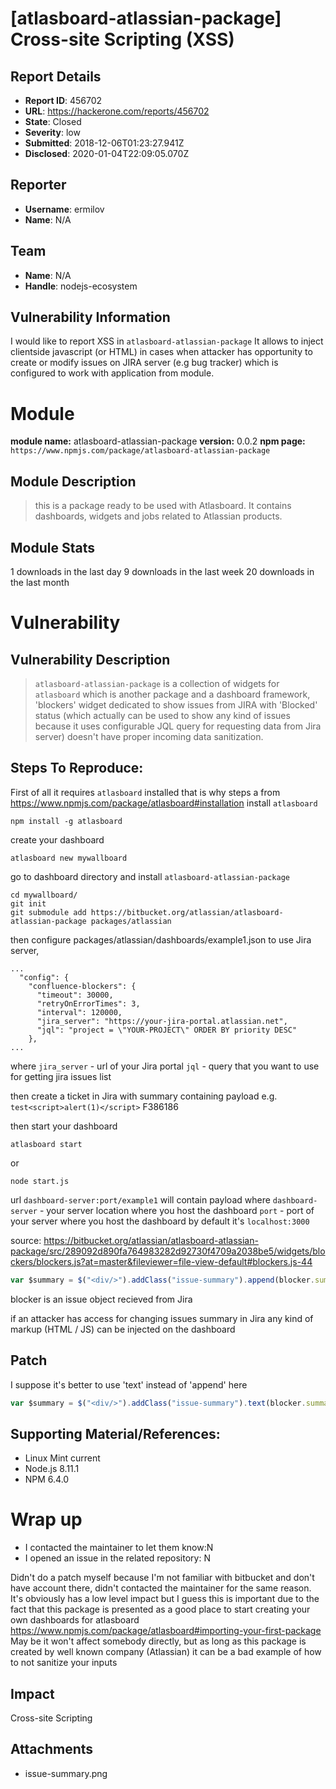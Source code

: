 # [atlasboard-atlassian-package] Cross-site Scripting (XSS)

## Report Details
- **Report ID**: 456702
- **URL**: https://hackerone.com/reports/456702
- **State**: Closed
- **Severity**: low
- **Submitted**: 2018-12-06T01:23:27.941Z
- **Disclosed**: 2020-01-04T22:09:05.070Z

## Reporter
- **Username**: ermilov
- **Name**: N/A

## Team
- **Name**: N/A
- **Handle**: nodejs-ecosystem

## Vulnerability Information
I would like to report XSS in `atlasboard-atlassian-package`
It allows to inject clientside javascript (or HTML) in cases when attacker has opportunity to create or modify issues on JIRA server (e.g bug tracker) which is configured to work with application from module.

# Module

**module name:** atlasboard-atlassian-package
**version:** 0.0.2
**npm page:** `https://www.npmjs.com/package/atlasboard-atlassian-package`

## Module Description

> this is a package ready to be used with Atlasboard. It contains dashboards, widgets and jobs related to Atlassian products.

## Module Stats

1 downloads in the last day
9 downloads in the last week
20 downloads in the last month

# Vulnerability

## Vulnerability Description

> `atlasboard-atlassian-package` is a collection of widgets for `atlasboard` which is another package and a dashboard framework, 'blockers' widget dedicated to show issues from JIRA with 'Blocked' status (which actually can be used to show any kind of issues because it uses configurable JQL query for requesting data from Jira server) doesn't have proper incoming data sanitization.

## Steps To Reproduce:

First of all it requires `atlasboard` installed
that is why steps a from https://www.npmjs.com/package/atlasboard#installation
install `atlasboard`
```
npm install -g atlasboard
```
create your dashboard
```
atlasboard new mywallboard
```
go to dashboard directory and install `atlasboard-atlassian-package`
```
cd mywallboard/
git init
git submodule add https://bitbucket.org/atlassian/atlasboard-atlassian-package packages/atlassian
```
then configure packages/atlassian/dashboards/example1.json to use Jira server,
```
...
  "config": {
    "confluence-blockers": {
      "timeout": 30000,
      "retryOnErrorTimes": 3,
      "interval": 120000,
      "jira_server": "https://your-jira-portal.atlassian.net",
      "jql": "project = \"YOUR-PROJECT\" ORDER BY priority DESC"
    },
...
```
where `jira_server` - url of your Jira portal
`jql` - query that you want to use for getting jira issues list

then create a ticket in Jira with summary containing payload e.g. ```test<script>alert(1)</script>```
F386186

then start your dashboard
```
atlasboard start
```
or
```
node start.js
```

url `dashboard-server:port/example1` will contain payload
where `dashboard-server` - your server location where you host the dashboard
`port` - port of your server where you host the dashboard
by default it's `localhost:3000`

source:
https://bitbucket.org/atlassian/atlasboard-atlassian-package/src/289092d890fa764983282d92730f4709a2038be5/widgets/blockers/blockers.js?at=master&fileviewer=file-view-default#blockers.js-44

```javascript
var $summary = $("<div/>").addClass("issue-summary").append(blocker.summary).appendTo(listItem);
```
blocker is an issue object recieved from Jira

if an attacker has access for changing issues summary in Jira any kind of markup (HTML / JS) can be injected on the dashboard

## Patch

I suppose it's better to use 'text' instead of 'append' here
```javascript
var $summary = $("<div/>").addClass("issue-summary").text(blocker.summary).appendTo(listItem);
```
## Supporting Material/References:

- Linux Mint current
- Node.js 8.11.1
- NPM 6.4.0

# Wrap up

- I contacted the maintainer to let them know:N
- I opened an issue in the related repository: N

Didn't do a patch myself because I'm not familiar with bitbucket and don't have account there, didn't contacted the maintainer for the same reason.
It's obviously has a low level impact but I guess this is important due to the fact that this package is presented as a good place to start creating your own dashboards for atlasboard  https://www.npmjs.com/package/atlasboard#importing-your-first-package
May be it won't affect somebody directly, but as long as this package is created by well known company (Atlassian) it can be a bad example of how to not sanitize your inputs

## Impact

Cross-site Scripting

## Attachments
- issue-summary.png
